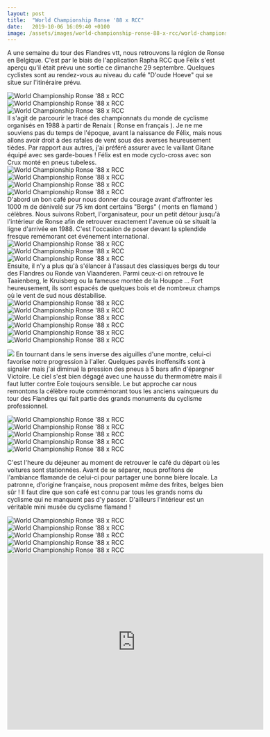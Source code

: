 ```yaml
---
layout: post
title:  "World Championship Ronse '88 x RCC"
date:   2019-10-06 16:09:40 +0100
image: /assets/images/world-championship-ronse-88-x-rcc/world-championship-ronse-88-x-rcc_11409.jpg
---
```

A une semaine du tour des Flandres vtt, nous retrouvons la région de Ronse en Belgique.
C'est par le biais de l'application Rapha RCC que Félix s'est aperçu qu'il était prévu une sortie ce dimanche 29 septembre.
Quelques cyclistes sont au rendez-vous au niveau du café "D'oude Hoeve" qui se situe sur l'itinéraire prévu.

<div class="gallery-box">
  <div class="gallery">
<img src="/assets/images/world-championship-ronse-88-x-rcc/world-championship-ronse-88-x-rcc_11405.jpg" title="" alt="World Championship Ronse '88 x RCC" >
<img src="/assets/images/world-championship-ronse-88-x-rcc/world-championship-ronse-88-x-rcc_11406.jpg" title="" alt="World Championship Ronse '88 x RCC" >
<img src="/assets/images/world-championship-ronse-88-x-rcc/world-championship-ronse-88-x-rcc_11407.jpg" title="" alt="World Championship Ronse '88 x RCC" >
</div>
</div>
Il s'agit de parcourir le tracé des championnats du monde de cyclisme organisés en 1988 à partir de Renaix ( Ronse en français ).
Je ne me souviens pas du temps de l'époque, avant la naissance de Félix, mais nous allons avoir droit à des rafales de vent sous des averses heureusement tièdes.
Par rapport aux autres, j'ai préféré assurer avec le vaillant Gitane équipé avec ses garde-boues !
Félix est en mode cyclo-cross avec son Crux monté en pneus tubeless.

<div class="gallery-box">
  <div class="gallery">
<img src="/assets/images/world-championship-ronse-88-x-rcc/world-championship-ronse-88-x-rcc_11415.jpg" title="" alt="World Championship Ronse '88 x RCC" >
<img src="/assets/images/world-championship-ronse-88-x-rcc/world-championship-ronse-88-x-rcc_11418.jpg" title="" alt="World Championship Ronse '88 x RCC" >
<img src="/assets/images/world-championship-ronse-88-x-rcc/world-championship-ronse-88-x-rcc_11419.jpg" title="" alt="World Championship Ronse '88 x RCC" >
<img src="/assets/images/world-championship-ronse-88-x-rcc/world-championship-ronse-88-x-rcc_11420.jpg" title="" alt="World Championship Ronse '88 x RCC" >
</div>
</div>
D'abord un bon café pour nous donner du courage avant d'affronter les 1000 m de dénivelé sur 75 km dont certains "Bergs" ( monts en flamand ) célèbres.
Nous suivons Robert, l'organisateur, pour un petit détour jusqu'à l'intérieur de Ronse afin de retrouver exactement l'avenue où se situait la ligne d'arrivée en 1988.
C'est l'occasion de poser devant la splendide fresque remémorant cet événement international.

<div class="gallery-box">
  <div class="gallery">
<img src="/assets/images/world-championship-ronse-88-x-rcc/world-championship-ronse-88-x-rcc_11408.jpg" title="" alt="World Championship Ronse '88 x RCC" >
<img src="/assets/images/world-championship-ronse-88-x-rcc/world-championship-ronse-88-x-rcc_11409.jpg" title="RCC Team" alt="World Championship Ronse '88 x RCC" >
<img src="/assets/images/world-championship-ronse-88-x-rcc/world-championship-ronse-88-x-rcc_11410.jpg" title="" alt="World Championship Ronse '88 x RCC" >
</div>
</div>
Ensuite, il n'y a plus qu'à s'élancer à l'assaut des classiques bergs du tour des Flandres ou Ronde van Vlaanderen.
Parmi ceux-ci on retrouve le Taaienberg, le Kruisberg ou la fameuse montée de la Houppe ...
Fort heureusement, ils sont espacés de quelques bois et de nombreux champs où le vent de sud nous déstabilise.

<div class="gallery-box">
  <div class="gallery">
<img src="/assets/images/world-championship-ronse-88-x-rcc/world-championship-ronse-88-x-rcc_11426.jpg" title="" alt="World Championship Ronse '88 x RCC" >
<img src="/assets/images/world-championship-ronse-88-x-rcc/world-championship-ronse-88-x-rcc_11427.jpg" title="" alt="World Championship Ronse '88 x RCC" >
<img src="/assets/images/world-championship-ronse-88-x-rcc/world-championship-ronse-88-x-rcc_11428.jpg" title="" alt="World Championship Ronse '88 x RCC" >
<img src="/assets/images/world-championship-ronse-88-x-rcc/world-championship-ronse-88-x-rcc_11429.jpg" title="" alt="World Championship Ronse '88 x RCC" >
<img src="/assets/images/world-championship-ronse-88-x-rcc/world-championship-ronse-88-x-rcc_11430.jpg" title="" alt="World Championship Ronse '88 x RCC" >
<img src="/assets/images/world-championship-ronse-88-x-rcc/world-championship-ronse-88-x-rcc_11431.jpg" title="" alt="World Championship Ronse '88 x RCC" >
</div>
</div>

![](/assets/images/world-championship-ronse-88-x-rcc/11428.jpg)
En tournant dans le sens inverse des aiguilles d'une montre, celui-ci favorise notre progression à l'aller.
Quelques pavés inoffensifs sont à signaler mais j'ai diminué la pression des pneus à 5 bars afin d'épargner Victoire.
Le ciel s'est bien dégagé avec une hausse du thermomètre mais il faut lutter contre Eole toujours sensible.
Le but approche car nous remontons la célèbre route commémorant tous les anciens vainqueurs du tour des Flandres qui fait partie des grands monuments du cyclisme professionnel.

<div class="gallery-box">
  <div class="gallery">
<img src="/assets/images/world-championship-ronse-88-x-rcc/world-championship-ronse-88-x-rcc_11421.jpg" title="" alt="World Championship Ronse '88 x RCC" >
<img src="/assets/images/world-championship-ronse-88-x-rcc/world-championship-ronse-88-x-rcc_11422.jpg" title="" alt="World Championship Ronse '88 x RCC" >
<img src="/assets/images/world-championship-ronse-88-x-rcc/world-championship-ronse-88-x-rcc_11423.jpg" title="" alt="World Championship Ronse '88 x RCC" >
<img src="/assets/images/world-championship-ronse-88-x-rcc/world-championship-ronse-88-x-rcc_11424.jpg" title="" alt="World Championship Ronse '88 x RCC" >
<img src="/assets/images/world-championship-ronse-88-x-rcc/world-championship-ronse-88-x-rcc_11425.jpg" title="Une année de champions !" alt="World Championship Ronse '88 x RCC" >
</div>
</div>

C'est l'heure du déjeuner au moment de retrouver le café du départ où les voitures sont stationnées.
Avant de se séparer, nous profitons de l'ambiance flamande de celui-ci pour partager une bonne bière locale.
La patronne, d'origine française, nous proposent même des frites, belges bien sûr !
Il faut dire que son café est connu par tous les grands noms du cyclisme qui ne manquent pas d'y passer.
D'ailleurs l'intérieur est un véritable mini musée du cyclisme flamand !

<div class="gallery-box">
  <div class="gallery">
<img src="/assets/images/world-championship-ronse-88-x-rcc/world-championship-ronse-88-x-rcc_11412.jpg" title="Une bière bien méritée !" alt="World Championship Ronse '88 x RCC" >
<img src="/assets/images/world-championship-ronse-88-x-rcc/world-championship-ronse-88-x-rcc_11413.jpg" title="" alt="World Championship Ronse '88 x RCC" >
<img src="/assets/images/world-championship-ronse-88-x-rcc/world-championship-ronse-88-x-rcc_11414.jpg" title="" alt="World Championship Ronse '88 x RCC" >
<img src="/assets/images/world-championship-ronse-88-x-rcc/world-championship-ronse-88-x-rcc_11416.jpg" title="" alt="World Championship Ronse '88 x RCC" >
<img src="/assets/images/world-championship-ronse-88-x-rcc/world-championship-ronse-88-x-rcc_11417.jpg" title="" alt="World Championship Ronse '88 x RCC" >
</div>
</div>
<center><iframe src="https://www.strava.com/activities/2750431168/embed/ced0c1875166ad89b7bbc7bf81c8a03acfadd8f3" width="590" height="405" frameborder="0" scrolling="no"></iframe></center>